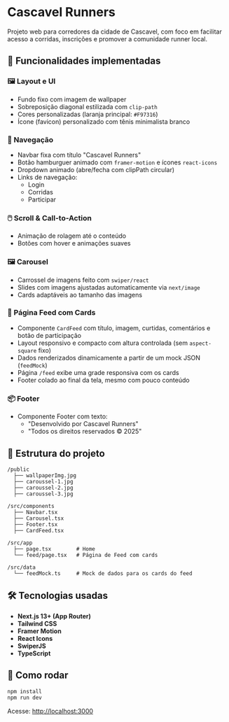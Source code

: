 # Cascavel Runners

Projeto web para corredores da cidade de Cascavel, com foco em facilitar acesso a corridas, inscrições e promover a comunidade runner local.

## 🚀 Funcionalidades implementadas

### 🖼️ Layout e UI
- Fundo fixo com imagem de wallpaper
- Sobreposição diagonal estilizada com `clip-path`
- Cores personalizadas (laranja principal: `#F97316`)
- Ícone (favicon) personalizado com tênis minimalista branco

### 🧭 Navegação
- Navbar fixa com título "Cascavel Runners"
- Botão hamburguer animado com `framer-motion` e ícones `react-icons`
- Dropdown animado (abre/fecha com clipPath circular)
- Links de navegação:
  - Login
  - Corridas
  - Participar

### 🖱️ Scroll & Call-to-Action
- Animação de rolagem até o conteúdo
- Botões com hover e animações suaves

### 🖼️ Carousel
- Carrossel de imagens feito com `swiper/react`
- Slides com imagens ajustadas automaticamente via `next/image`
- Cards adaptáveis ao tamanho das imagens

### 🧾 Página Feed com Cards
- Componente `CardFeed` com título, imagem, curtidas, comentários e botão de participação
- Layout responsivo e compacto com altura controlada (sem `aspect-square` fixo)
- Dados renderizados dinamicamente a partir de um mock JSON (`feedMock`)
- Página `/feed` exibe uma grade responsiva com os cards
- Footer colado ao final da tela, mesmo com pouco conteúdo

### 📦 Footer
- Componente Footer com texto:
  - "Desenvolvido por Cascavel Runners"
  - "Todos os direitos reservados © 2025"

## 📁 Estrutura do projeto

```
/public
  ├── wallpaperImg.jpg
  ├── caroussel-1.jpg
  ├── caroussel-2.jpg
  ├── caroussel-3.jpg

/src/components
  ├── Navbar.tsx
  ├── Carousel.tsx
  ├── Footer.tsx
  ├── CardFeed.tsx

/src/app
  ├── page.tsx        # Home
  └── feed/page.tsx   # Página de Feed com cards

/src/data
  └── feedMock.ts     # Mock de dados para os cards do feed
```

## 🛠️ Tecnologias usadas

- **Next.js 13+ (App Router)**
- **Tailwind CSS**
- **Framer Motion**
- **React Icons**
- **SwiperJS**
- **TypeScript**

## 📌 Como rodar

```bash
npm install
npm run dev
```

Acesse: [http://localhost:3000](http://localhost:3000)